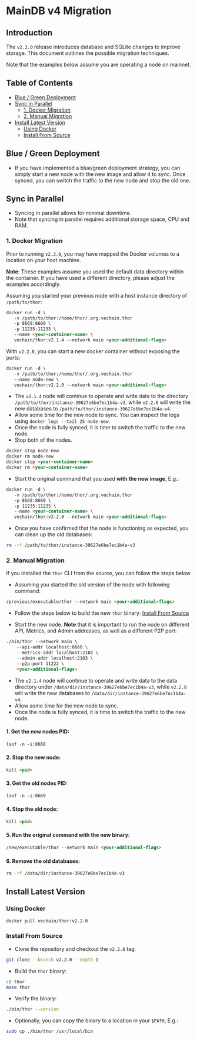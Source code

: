 # MainDB v4 Migration

## Introduction

The `v2.2.0` release introduces database and SQLite changes to improve storage. This document outlines the possible
migration techniques.

Note that the examples below assume you are operating a node on mainnet.

## Table of Contents

- [Blue / Green Deployment](#blue--green-deployment)
- [Sync in Parallel](#sync-in-parallel)
  - [1. Docker Migration](#1-docker-migration)
  - [2. Manual Migration](#2-manual-migration)
- [Install Latest Version](#install-latest-version)
  - [Using Docker](#using-docker)
  - [Install From Source](#install-from-source)

## Blue / Green Deployment

- If you have implemented a blue/green deployment strategy, you can simply start a new node with the new image and
  allow it to sync. Once synced, you can switch the traffic to the new node and stop the old one.

## Sync in Parallel

- Syncing in parallel allows for minimal downtime.
- Note that syncing in parallel requires additional storage space, CPU and RAM.

### 1. Docker Migration

Prior to running `v2.2.0`, you may have mapped the Docker volumes to a location on your host machine. 

**Note**: These examples assume you used the default data directory within the container. If you have used a different
directory, please adjust the examples accordingly.

Assuming you started your previous node with a host instance directory of `/path/to/thor`:

```html
docker run -d \
   -v /path/to/thor:/home/thor/.org.vechain.thor 
   -p 8669:8669 \
   -p 11235:11235 \
   --name <your-container-name> \
   vechain/thor:v2.1.4 --network main <your-additional-flags>
```

With `v2.2.0`, you can start a new docker container without exposing the ports:

```html
docker run -d \
   -v /path/to/thor:/home/thor/.org.vechain.thor 
   --name node-new \
   vechain/thor:v2.2.0 --network main <your-additional-flags>
```

- The `v2.1.4` node will continue to operate and write data to the directory `/path/to/thor/instance-39627e6be7ec1b4a-v3`, while
  `v2.2.0` will write the new databases to `/path/to/thor/instance-39627e6be7ec1b4a-v4`.
- Allow some time for the new node to sync. You can inspect the logs using `docker logs --tail 25 node-new`.
- Once the node is fully synced, it is time to switch the traffic to the new node.
- Stop both of the nodes.

```html
docker stop node-new
docker rm node-new
docker stop <your-container-name>
docker rm <your-container-name>
```

- Start the original command that you used **with the new image**, E.g.:

```html
docker run -d \
   -v /path/to/thor:/home/thor/.org.vechain.thor 
   -p 8669:8669 \
   -p 11235:11235 \
   --name <your-container-name> \
   vechain/thor:v2.2.0 --network main <your-additional-flags>
```

- Once you have confirmed that the node is functioning as expected, you can clean up the old databases:

```bash
rm -rf /path/to/thor/instance-39627e6be7ec1b4a-v3
```

### 2. Manual Migration

If you installed the `thor` CLI from the source, you can follow the steps below.

- Assuming you started the old version of the node with following command:

```html
/previous/executable/thor --network main <your-additional-flags>
```

- Follow the steps below to build the new `thor` binary: [Install From Source](#install-from-source)

- Start the new node. **Note** that it is important to run the node on different API, Metrics, and Admin addresses, as well as a different P2P port:

```html
./bin/thor --network main \
    --api-addr localhost:8668 \
    --metrics-addr localhost:2102 \
    --admin-addr localhost:2103 \
    --p2p-port 11222 \
    <your-additional-flags>
```

- The `v2.1.4` node will continue to operate and write data to the data directory under `/data/dir/instance-39627e6be7ec1b4a-v3`, while `v2.2.0` will write the new databases to `/data/dir/instance-39627e6be7ec1b4a-v4`.
- Allow some time for the new node to sync. 
- Once the node is fully synced, it is time to switch the traffic to the new node.

#### 1. Get the new nodes PID:

```html
lsof -n -i:8668
```
#### 2. Stop the new node:

```html
kill <pid>
```

#### 3. Get the old nodes PID:

```html
lsof -n -i:8669
```

#### 4. Stop the old node:

```html
kill <pid>
```

#### 5. Run the original command with the new binary:

```html
/new/executable/thor --network main <your-additional-flags>
```

#### 6. Remove the old databases:

```bash
rm -rf /data/dir/instance-39627e6be7ec1b4a-v3
```

## Install Latest Version

### Using Docker

```bash
docker pull vechain/thor:v2.2.0
```

### Install From Source

- Clone the repository and checkout the `v2.2.0` tag:

```bash
git clone --branch v2.2.0 --depth 1
```

- Build the `thor` binary:

```bash
cd thor
make thor
```

- Verify the binary:

```bash
./bin/thor --version
```

- Optionally, you can copy the binary to a location in your `$PATH`, E.g.:

```bash
sudo cp ./bin/thor /usr/local/bin
```
